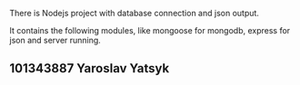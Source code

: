There is Nodejs project with database connection and json output.

It contains the following modules, like mongoose for mongodb, express for json and server running.


## 101343887 Yaroslav Yatsyk
